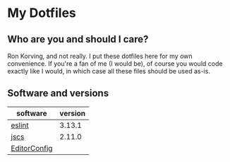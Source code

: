# My Dotfiles

## Who are you and should I care?

Ron Korving, and not really. I put these dotfiles here for my own convenience.
If you're a fan of me (I would be), of course you would code exactly like I would,
in which case all these files should be used as-is.

## Software and versions

| software                                        | version |
| ----------------------------------------------- | ------- |
| [eslint](https://www.npmjs.com/package/eslint)  |  3.13.1 |
| [jscs](https://www.npmjs.com/package/jscs)      |  2.11.0 |
| [EditorConfig](http://editorconfig.org)         |         |
